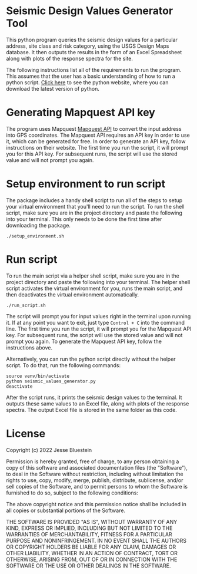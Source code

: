 # Seismic Design Values Generator Tool

This python program queries the seismic design values for a particular address, site class and risk category, using the USGS Design Maps database. It then outputs the results in the form of an Excel Spreadsheet along with plots of the response spectra for the site.

The following instructions list all of the requirements to run the program. This assumes that the user has a basic understanding of how to run a python script. [Click here](https://www.python.org/downloads/) to see the python website, where you can download the latest version of python.

# Generating Mapquest API key

The program uses Mapquest [Mapquest API](https://developer.mapquest.com/) to convert the input address into GPS coordinates. The Mapquest API requires an API key in order to use it, which can be generated for free. In order to generate an API key, follow instructions on their website. The first time you run the script, it will prompt you for this API key. For subsequent runs, the script will use the stored value and will not prompt you again.

# Setup environment to run script

The package includes a handy shell script to run all of the steps to setup your virtual environment that you'll need to run the script. To run the shell script, make sure you are in the project directory and paste the following into your terminal. This only needs to be done the first time after downloading the package.

```
./setup_environment.sh
```

# Run script

To run the main script via a helper shell script, make sure you are in the project directory and paste the following into your terminal. The helper shell script activates the virtual environment for you, runs the main script, and then deactivates the virtual environment automatically.

```
./run_script.sh
```

The script will prompt you for input values right in the terminal upon running it. If at any point you want to exit, just type `Control + C` into the command line. The first time you run the script, it will prompt you for the Mapquest API key. For subsequent runs, the script will use the stored value and will not prompt you again. To generate the Mapquest API key, follow the instructions above.

Alternatively, you can run the python script directly without the helper script. To do that, run the following commands:

```
source venv/bin/activate
python seismic_values_generator.py
deactivate
```

After the script runs, it prints the seismic design values to the terminal. It outputs these same values to an Excel file, along with plots of the response spectra. The output Excel file is stored in the same folder as this code.

# License

Copyright (c) 2022 Jesse Bluestein

Permission is hereby granted, free of charge, to any person obtaining
a copy of this software and associated documentation files (the
"Software"), to deal in the Software without restriction, including
without limitation the rights to use, copy, modify, merge, publish,
distribute, sublicense, and/or sell copies of the Software, and to
permit persons to whom the Software is furnished to do so, subject to
the following conditions:

The above copyright notice and this permission notice shall be
included in all copies or substantial portions of the Software.

THE SOFTWARE IS PROVIDED "AS IS", WITHOUT WARRANTY OF ANY KIND,
EXPRESS OR IMPLIED, INCLUDING BUT NOT LIMITED TO THE WARRANTIES OF
MERCHANTABILITY, FITNESS FOR A PARTICULAR PURPOSE AND
NONINFRINGEMENT. IN NO EVENT SHALL THE AUTHORS OR COPYRIGHT HOLDERS BE
LIABLE FOR ANY CLAIM, DAMAGES OR OTHER LIABILITY, WHETHER IN AN ACTION
OF CONTRACT, TORT OR OTHERWISE, ARISING FROM, OUT OF OR IN CONNECTION
WITH THE SOFTWARE OR THE USE OR OTHER DEALINGS IN THE SOFTWARE.
